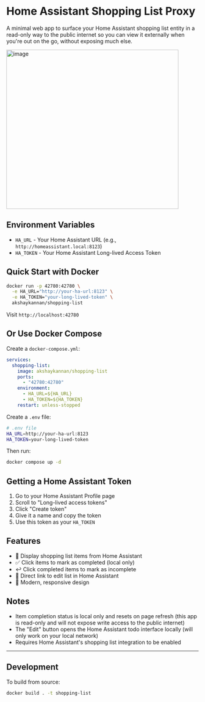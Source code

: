 # Home Assistant Shopping List Proxy

A minimal web app to surface your Home Assistant shopping list entity in a read-only way to the public internet so you can view it externally when you're out on the go, without exposing much else.

<img width="451" height="417" alt="image" src="https://github.com/user-attachments/assets/e965e50d-c96c-4c62-b3af-529f68de0402" />

## Environment Variables

- `HA_URL` - Your Home Assistant URL (e.g., `http://homeassistant.local:8123`)
- `HA_TOKEN` - Your Home Assistant Long-lived Access Token

## Quick Start with Docker

```bash
docker run -p 42780:42780 \
  -e HA_URL="http://your-ha-url:8123" \
  -e HA_TOKEN="your-long-lived-token" \
  akshaykannan/shopping-list
```

Visit `http://localhost:42780`

## Or Use Docker Compose

Create a `docker-compose.yml`:

```yaml
services:
  shopping-list:
    image: akshaykannan/shopping-list
    ports:
      - "42780:42780"
    environment:
      - HA_URL=${HA_URL}
      - HA_TOKEN=${HA_TOKEN}
    restart: unless-stopped
```

Create a `.env` file:

```bash
# .env file
HA_URL=http://your-ha-url:8123
HA_TOKEN=your-long-lived-token
```

Then run:

```bash
docker compose up -d
```

## Getting a Home Assistant Token

1. Go to your Home Assistant Profile page
2. Scroll to "Long-lived access tokens"
3. Click "Create token"
4. Give it a name and copy the token
5. Use this token as your `HA_TOKEN`

## Features

- 🛒 Display shopping list items from Home Assistant
- ✅ Click items to mark as completed (local only)
- ↩️ Click completed items to mark as incomplete
- 📝 Direct link to edit list in Home Assistant
- 🎨 Modern, responsive design

## Notes

- Item completion status is local only and resets on page refresh (this app is read-only and will not expose write access to the public internet)
- The "Edit" button opens the Home Assistant todo interface locally (will only work on your local network)
- Requires Home Assistant's shopping list integration to be enabled

---

## Development

To build from source:

```bash
docker build . -t shopping-list
```
